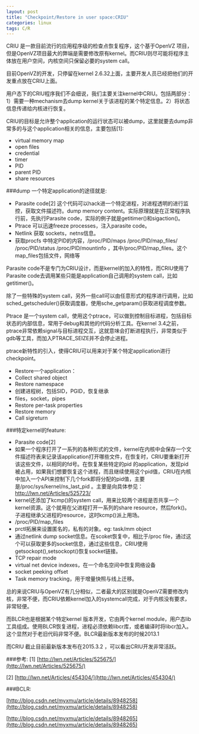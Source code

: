 ```yaml
---
layout: post
title: "Checkpoint/Restore in user space:CRIU"
categories: linux
tags: C/R
---
```

CRIU 是一款目前流行的应用程序级的检查点恢复程序，这个基于OpenVZ 项目，但是OpenVZ项目最大的弊端是需要修改原有kernel。而CRIU则尽可能将程序主体放在用户空间，内核空间只保留必要的system call。

目前OpenVZ的开发，只停留在kernel 2.6.32上面，主要开发人员已经把他们的开发重点放在CRIU上面。

用户态下的CRIU程序我们不会细说，我们主要关注kernel中CRIU。包括两部分：1）需要一种mechanism去dump kernel关于该进程的某个特定信息。2）将状态信息传递给内核进行恢复。

CRIU的目标是允许整个application的运行状态可以被dump，这里就要去dump非常多的与这个application相关的信息，主要包括[1]:

* virtual memory map
* open files
* credential
* timer
* PID
* parent PID
* share resources

###dump 一个特定application的途径就是:
* Parasite code[2] 这个代码可以hack进一个特定进程，对进程透明的进行监控，获取文件描述符。dump memory content。实际原理就是在正常程序执行前，先执行Parasite code，实际的例子就是getitimer()和sigaction()。
* Ptrace 可以迅速freeze processes，注入parasite code。
* Netlink 获取 sockets，netns信息。
* 获取procfs 中特定PID的内容，/proc/PID/maps  /proc/PID/map_files/ /proc/PID/status  /proc/PID/mountinfo ，其中/proc/PID/map_files。这个map_files包括文件，网络等

Parasite code不是专门为CRIU设计，而是kernel的加入的特性，而CRIU使用了Parasite code去调用某些只能是application自己调用的system call，比如getitimer()。

除了一些特殊的system call，另外一些call可以由任意形式的程序进行调用，比如sched_getscheduler()获取调度器，使用sche_getparam()获取进程调度参数。

Ptrace 是一个system call，使用这个ptrace，可以做到控制目标进程，包括目标状态的内部信息，常用于debug和其他的代码分析工具。在kernel 3.4之前，ptrace非常依赖signal与目标进程交互，这就意味会打断进程执行，非常类似于gdb等工具，而加入PTRACE_SEIZE并不会停止进程。

ptrace新特性的引入，使得CRIU可以用来对于某个特定application进行checkpoint。

* Restore一个application：
* Collect shared object
* Restore namespace
* 创建进程树，包括SID，PGID，恢复继承
* files，socket，pipes
* Restore per-task properties
* Restore memory
* Call sigreturn

###特定kernel的feature:
* Parasite code[2]
* 如果一个程序打开了一系列的各种形式的文件，kernel在内核中会保存一个文件描述符表来记录该application打开哪些文件，在恢复时，CRIU要重新打开该这些文件，以相同的fd号。在恢复某些特定的pid 的application，发现pid被占用，如果我们想要恢复这个进程，而且继续使用这个pid值，CRIU在内核中加入一个API来控制下几个fork即将分配的pid值，主要是/proc/sys/kernel/ns_last_pid 。主要是向具体参见：http://lwn.net/Articles/525723/
* kernel还添加了kcmp()的system call，用来比较两个进程是否共享一个kernel资源。这个就用在父进程打开一系列的share resource，然后fork()。子进程继承父进程的resource，这时kcmp()派上用场。
* /proc/PID/map_files
* prctl拓展来设置匿名的，私有的对象。eg: task/mm object
* 通过netlink dump socket信息。在scoket恢复中，相比于/proc file，通过这个可以获取更多的socket信息，通过这些信息，CRIU使用getsockopt(),setsockopt()恢复socket链接。
* TCP repair mode
* virtual net device indexes，在一个命名空间中恢复网络设备
* socket peeking offset
* Task memory tracking，用于增量快照与线上迁移。
 
总的来说CRIU与OpenVZ有几分相似，二者最大的区别就是OpenVZ需要修改内核，非常不便，而CRIU依赖kernel加入的systemcall完成，对于内核没有要求，非常轻便。

而BLCR也是根据某个特定kernel 版本开发，它由两个kernel module，用户态lib工具组成。使用BLCR恢复进程，进程必须依赖libcr库，或者编译时将libcr加入。这个显然对于老旧代码非常不便。BLCR最新版本发布的时候2013.1

而CRIU 截止目前最新版本发布在2015.3.2 ，可以看出CRIU开发非常活跃。

 

###参考:
[1] [http://lwn.net/Articles/525675/](http://lwn.net/Articles/525675/)

[2] [http://lwn.net/Articles/454304/](http://lwn.net/Articles/454304/)

###BCLR:

[http://blog.csdn.net/myxmu/article/details/8948258](http://blog.csdn.net/myxmu/article/details/8948258)

[http://blog.csdn.net/myxmu/article/details/8948265](http://blog.csdn.net/myxmu/article/details/8948265)